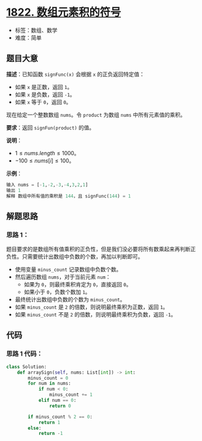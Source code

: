 # [1822. 数组元素积的符号](https://leetcode.cn/problems/sign-of-the-product-of-an-array/)

- 标签：数组、数学
- 难度：简单

## 题目大意

**描述**：已知函数 `signFunc(x)` 会根据 `x` 的正负返回特定值：

- 如果 `x` 是正数，返回 `1`。
- 如果 `x` 是负数，返回 `-1`。
- 如果 `x` 等于 `0`，返回 `0`。

现在给定一个整数数组 `nums`。令 `product` 为数组 `nums` 中所有元素值的乘积。

**要求**：返回 `signFun(product)` 的值。

**说明**：

- $1 \le nums.length \le 1000$。
- $-100 \le nums[i] \le 100$。

**示例**：

```Python
输入 nums = [-1,-2,-3,-4,3,2,1]
输出 1
解释 数组中所有值的乘积是 144，且 signFunc(144) = 1
```

## 解题思路

### 思路 1：

题目要求的是数组所有值乘积的正负性，但是我们没必要将所有数乘起来再判断正负性。只需要统计出数组中负数的个数，再加以判断即可。

- 使用变量 `minus_count` 记录数组中负数个数。
- 然后遍历数组 `nums`，对于当前元素 `num`：
  - 如果为 `0`，则最终乘积肯定为 `0`，直接返回 `0`。
  - 如果小于 `0`，负数个数加 `1`。
- 最终统计出数组中负数的个数为 `minus_count`。
- 如果 `minus_count` 是 `2` 的倍数，则说明最终乘积为正数，返回 `1`。
- 如果 `minus_count` 不是 `2` 的倍数，则说明最终乘积为负数，返回 `-1`。

## 代码

### 思路 1 代码：

```Python
class Solution:
    def arraySign(self, nums: List[int]) -> int:
        minus_count = 0
        for num in nums:
            if num < 0:
                minus_count += 1
            elif num == 0:
                return 0

        if minus_count % 2 == 0:
            return 1
        else:
            return -1
```

